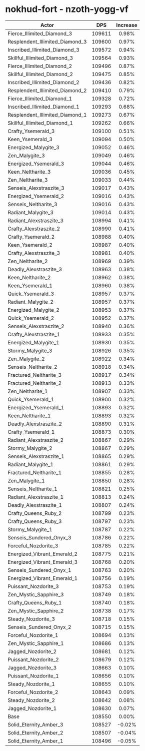# nokhud-fort - nzoth-yogg-vf
| Actor | DPS | Increase |
|---|:---:|:---:|
|Fierce_Illimited_Diamond_3|109611|0.98%|
|Resplendent_Illimited_Diamond_3|109600|0.97%|
|Inscribed_Illimited_Diamond_3|109572|0.94%|
|Skillful_Illimited_Diamond_3|109564|0.93%|
|Fierce_Illimited_Diamond_2|109496|0.87%|
|Skillful_Illimited_Diamond_2|109475|0.85%|
|Inscribed_Illimited_Diamond_2|109436|0.82%|
|Resplendent_Illimited_Diamond_2|109410|0.79%|
|Fierce_Illimited_Diamond_1|109328|0.72%|
|Inscribed_Illimited_Diamond_1|109293|0.68%|
|Resplendent_Illimited_Diamond_1|109273|0.67%|
|Skillful_Illimited_Diamond_1|109262|0.66%|
|Crafty_Ysemerald_3|109100|0.51%|
|Keen_Ysemerald_3|109094|0.50%|
|Energized_Malygite_3|109052|0.46%|
|Zen_Malygite_3|109049|0.46%|
|Energized_Ysemerald_3|109044|0.46%|
|Keen_Neltharite_3|109036|0.45%|
|Zen_Neltharite_3|109033|0.44%|
|Senseis_Alexstraszite_3|109017|0.43%|
|Energized_Ysemerald_2|109016|0.43%|
|Senseis_Neltharite_3|109016|0.43%|
|Radiant_Malygite_3|109014|0.43%|
|Radiant_Alexstraszite_3|108994|0.41%|
|Crafty_Alexstraszite_2|108990|0.41%|
|Crafty_Ysemerald_2|108988|0.40%|
|Keen_Ysemerald_2|108987|0.40%|
|Crafty_Alexstraszite_3|108981|0.40%|
|Zen_Neltharite_2|108969|0.39%|
|Deadly_Alexstraszite_3|108963|0.38%|
|Keen_Neltharite_2|108962|0.38%|
|Keen_Ysemerald_1|108960|0.38%|
|Quick_Ysemerald_3|108957|0.37%|
|Radiant_Malygite_2|108957|0.37%|
|Energized_Malygite_2|108953|0.37%|
|Quick_Ysemerald_2|108952|0.37%|
|Senseis_Alexstraszite_2|108940|0.36%|
|Crafty_Alexstraszite_1|108933|0.35%|
|Energized_Malygite_1|108930|0.35%|
|Stormy_Malygite_3|108926|0.35%|
|Zen_Malygite_2|108922|0.34%|
|Senseis_Neltharite_2|108918|0.34%|
|Fractured_Neltharite_3|108917|0.34%|
|Fractured_Neltharite_2|108913|0.33%|
|Zen_Neltharite_1|108907|0.33%|
|Quick_Ysemerald_1|108900|0.32%|
|Energized_Ysemerald_1|108893|0.32%|
|Keen_Neltharite_1|108893|0.32%|
|Deadly_Alexstraszite_2|108890|0.31%|
|Crafty_Ysemerald_1|108873|0.30%|
|Radiant_Alexstraszite_2|108867|0.29%|
|Stormy_Malygite_2|108867|0.29%|
|Senseis_Alexstraszite_1|108865|0.29%|
|Radiant_Malygite_1|108861|0.29%|
|Fractured_Neltharite_1|108855|0.28%|
|Zen_Malygite_1|108850|0.28%|
|Senseis_Neltharite_1|108821|0.25%|
|Radiant_Alexstraszite_1|108813|0.24%|
|Deadly_Alexstraszite_1|108807|0.24%|
|Crafty_Queens_Ruby_2|108799|0.23%|
|Crafty_Queens_Ruby_3|108797|0.23%|
|Stormy_Malygite_1|108787|0.22%|
|Senseis_Sundered_Onyx_3|108786|0.22%|
|Forceful_Nozdorite_3|108785|0.22%|
|Energized_Vibrant_Emerald_2|108775|0.21%|
|Energized_Vibrant_Emerald_3|108768|0.20%|
|Senseis_Sundered_Onyx_1|108763|0.20%|
|Energized_Vibrant_Emerald_1|108756|0.19%|
|Puissant_Nozdorite_3|108753|0.19%|
|Zen_Mystic_Sapphire_3|108749|0.18%|
|Crafty_Queens_Ruby_1|108740|0.18%|
|Zen_Mystic_Sapphire_2|108738|0.17%|
|Steady_Nozdorite_3|108718|0.15%|
|Senseis_Sundered_Onyx_2|108715|0.15%|
|Forceful_Nozdorite_1|108694|0.13%|
|Zen_Mystic_Sapphire_1|108686|0.13%|
|Jagged_Nozdorite_2|108681|0.12%|
|Puissant_Nozdorite_2|108679|0.12%|
|Jagged_Nozdorite_3|108663|0.10%|
|Puissant_Nozdorite_1|108656|0.10%|
|Steady_Nozdorite_1|108655|0.10%|
|Forceful_Nozdorite_2|108643|0.09%|
|Steady_Nozdorite_2|108642|0.08%|
|Jagged_Nozdorite_1|108630|0.07%|
|Base|108550|0.00%|
|Solid_Eternity_Amber_3|108527|-0.02%|
|Solid_Eternity_Amber_2|108507|-0.04%|
|Solid_Eternity_Amber_1|108496|-0.05%|
